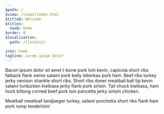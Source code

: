 ```yaml
---
$path: /
$view: /views/index.html
$title@: Welcome
$titles:
  nav@: Home
$order: 0
$localization:
  path: /{locale}/

icon: home
tagline: Lorem ipsum dolor
---
```


Bacon ipsum dolor sit amet t-bone pork loin kevin, capicola short ribs fatback flank swine salami pork belly leberkas pork ham. Beef ribs turkey jerky venison shankle short ribs. Short ribs doner meatball ball tip kevin salami turducken kielbasa jerky flank pork sirloin. Tail chuck kielbasa, ham hock biltong corned beef pork loin pancetta jerky sirloin chicken.

Meatball meatloaf landjaeger turkey, salami porchetta short ribs flank ham pork rump tenderloin!
